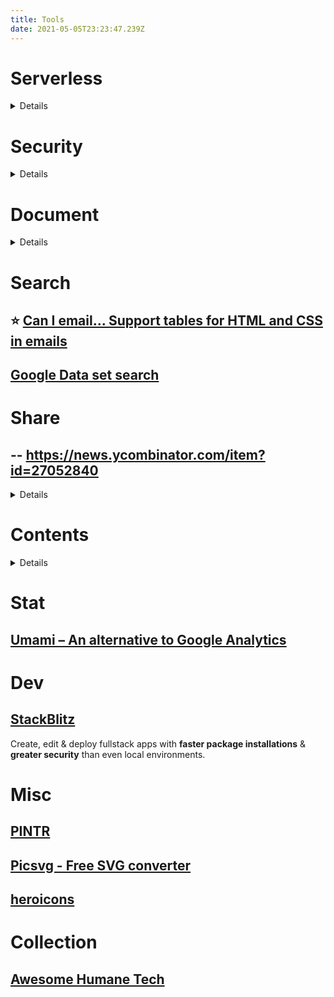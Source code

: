 ```yaml
---
title: Tools
date: 2021-05-05T23:23:47.239Z
---
```


# Serverless

<details>

## [Hasura](https://hasura.io/)

- Instant GraphQL & REST APIs
- Built in authorization for secure data access

## [OneGraph](https://www.onegraph.com/)

OneGraph is the easiest way to build integrations with 3rd-party services. Connect Stripe, Salesforce, Zendesk, Twitter, GitHub, and more through one consistent GraphQL interface.

## [supabase - The Open Source Firebase Alternative](https://supabase.io/)

## [tina cms](https://github.com/tinacms/tinacms)

## [How to save up to 500€/year switching from Mailchimp to Open Source Mailtrain and AWS SES](https://carlchenet.com/how-to-save-up-to-500e-year-switching-from-mailchimp-to-open-source-mailtrain-and-aws-ses/)

</details>

# Security

<details>

## [snyk](https://snyk.io/)

## [deepsource](https://deepsource.io/)

</details>

# Document

<details>

## [Slidev](https://github.com/slidevjs/slidev)

## [revealjs](https://revealjs.com)

## [pandoc](https://pandoc.org/MANUAL.html#slide-shows)

## [HTML-NOTEPAD](https://html-notepad.com/)

## [Docusaurus](https://github.com/facebook/docusaurus)

</details>

# Search

## ⭐️ [Can I email… Support tables for HTML and CSS in emails](https://www.caniemail.com/)

## [Google Data set search](https://datasetsearch.research.google.com/)

# Share

## -- https://news.ycombinator.com/item?id=27052840

<details>

- https://wormhole.app/ (my recent fave, by creator of WebTorrent, holds for 24h, https://instant.io by same)

- https://file.pizza/ (p2p, nothing stored)

- https://webwormhole.io/ (same, but has a cli)

- https://www.sharedrop.io/ (same, does qr codes)

- https://justbeamit.com/ (same, expires in 10 minutes)

- https://send.vis.ee (hosted version of this code)

- https://send.tresorit.com/ (not p2p, 5 GB limit, encrypted)

</details>

# Contents

<details>

## [Image Resources for Your Next Project](https://javascript.plainenglish.io/image-resources-for-your-next-project-176efd6ee46c)

- Pexels: has a comprehensive and large curation stock of photos and videos from very talented creators.
- Unsplash: Just like Pexels, Unsplash has a vast photo collection to fit your project needs.
- Pixabay: is a vibrant community of creatives sharing copyright-free images, videos, and music.
- Canva

## [unDraw - Open source illustrations for any idea](https://undraw.co/)
</details>

# Stat

## [Umami – An alternative to Google Analytics](https://github.com/mikecao/umami)

# Dev

## [StackBlitz](https://stackblitz.com/)

Create, edit & deploy fullstack apps with **faster package installations** & **greater security** than even local environments.

# Misc

## [PINTR](https://javier.xyz/pintr/)

## [Picsvg - Free SVG converter](https://picsvg.com/)

## [heroicons](https://heroicons.com/)

# Collection

## [Awesome Humane Tech](https://github.com/humanetech-community/awesome-humane-tech)
